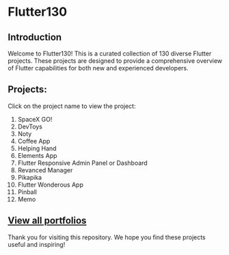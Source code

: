 # Flutter130

## Introduction
Welcome to Flutter130! This is a curated collection of 130 diverse Flutter projects. These projects are designed to provide a comprehensive overview of Flutter capabilities for both new and experienced developers.

## Projects:
Click on the project name to view the project:

1. SpaceX GO!
2. DevToys
3. Noty
4. Coffee App
5. Helping Hand
6. Elements App
7. Flutter Responsive Admin Panel or Dashboard
8. Revanced Manager
9. Pikapika
10. Flutter Wonderous App
11. Pinball
12. Memo
<h2><a href="https://github.com/SeyyedAmirNimaGhaebi/My-best-portfolios">View all portfolios</a></h2>

Thank you for visiting this repository. We hope you find these projects useful and inspiring!
